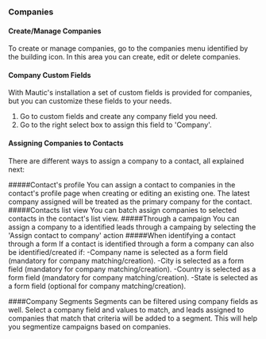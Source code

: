 ### Companies

#### Create/Manage Companies
To create or manage companies, go to the companies menu identified by the building icon. In this area you can create, edit or delete companies.

#### Company Custom Fields
With Mautic's installation a set of custom fields is provided for companies, but you can customize these fields to your needs.

1. Go to custom fields and create any company field you need.
2. Go to the right select box to assign this field to 'Company'.

#### Assigning Companies to Contacts
There are different ways to assign a company to a contact, all explained next:

#####Contact's profile
You can assign a contact to companies in the contact's profile page when creating or editing an existing one. The latest company assigned will be treated as the primary company for the contact.
#####Contacts list view
You can batch assign companies to selected contacts in the contact's list view.
#####Through a campaign
You can assign a company to a identified leads through a campaing by selecting the 'Assign contact to company' action
#####When identifying a contact through a form
If a contact is identified through a form a company can also be identified/created if:
 -Company name is selected as a form field (mandatory for company matching/creation).
 -City is selected as a form field (mandatory for company matching/creation).
 -Country is selected as a form field (mandatory for company matching/creation).
 -State is selected as a form field (optional for company matching/creation).
 
 ####Company Segments
 Segments can be filtered using company fields as well. Select a company field and values to match, and leads assigned to companies that match that criteria will be added to a segment.
 This will help you segmentize campaigns based on companies.
 